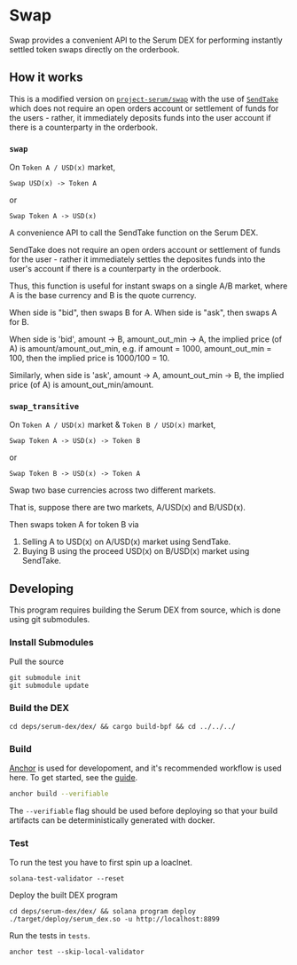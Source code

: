 # Swap

Swap provides a convenient API to the Serum DEX for performing instantly settled token swaps directly on the orderbook.

## How it works

This is a modified version on [`project-serum/swap`](https://github.com/project-serum/swap/blob/master/README.md) with the use of [`SendTake`](https://github.com/project-serum/serum-dex/commit/4713d2f338d27b41ff09cf769e52d6a9f6c1cf4e) which does not require an open orders account or settlement of funds for the users - rather, it immediately deposits funds into the user account if there is a counterparty in the orderbook.

### `swap`

On `Token A / USD(x)` market,

```
Swap USD(x) -> Token A
```

or  

```
Swap Token A -> USD(x)
```

A convenience API to call the SendTake function on the Serum DEX.  

SendTake does not require an open orders account or settlement of funds for the user - rather it immediately settles the deposites funds into the user's account if there is a counterparty in the orderbook.  

Thus, this function is useful for instant swaps on a single A/B market, where A is the base currency and B is the quote currency.  

When side is "bid", then swaps B for A. When side is "ask", then swaps A for B.  

When side is 'bid', amount -> B, amount_out_min -> A, the implied price (of A) is amount/amount_out_min, e.g. if amount = 1000, amount_out_min = 100, then the implied price is 1000/100 = 10.  

Similarly, when side is 'ask', amount -> A, amount_out_min -> B, the implied price (of A) is amount_out_min/amount.  

### `swap_transitive`

On `Token A / USD(x)` market & `Token B / USD(x)` market,

```
Swap Token A -> USD(x) -> Token B
```

or  

```
Swap Token B -> USD(x) -> Token A
```

Swap two base currencies across two different markets.  

That is, suppose there are two markets, A/USD(x) and B/USD(x).  

Then swaps token A for token B via  

1. Selling A to USD(x) on A/USD(x) market using SendTake.  
2. Buying B using the proceed USD(x) on B/USD(x) market using SendTake.  

## Developing

This program requires building the Serum DEX from source, which is done using git submodules.

### Install Submodules

Pull the source

```
git submodule init
git submodule update
```

### Build the DEX

```
cd deps/serum-dex/dex/ && cargo build-bpf && cd ../../../
```

### Build

[Anchor](https://github.com/coral-xyz/anchor) is used for developoment, and it's recommended workflow is used here. To get started, see the [guide](https://book.anchor-lang.com/).

```bash
anchor build --verifiable
```

The `--verifiable` flag should be used before deploying so that your build artifacts can be deterministically generated with docker.

### Test

To run the test you have to first spin up a loaclnet.

```
solana-test-validator --reset
```

Deploy the built DEX program

```
cd deps/serum-dex/dex/ && solana program deploy ./target/deploy/serum_dex.so -u http://localhost:8899
```

Run the tests in `tests`.

```
anchor test --skip-local-validator
```
